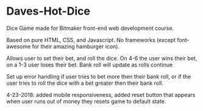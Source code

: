 # Daves-Hot-Dice
Dice Game made for Bitmaker front-end web development course.

Based on pure HTML, CSS, and Javascript.  No frameworks (except font-awesome for their amazing hamburger icon).

Allows user to set their bet, and roll the dice.  On 4-6 the user wins their bet, on a 1-3 user loses their bet.  Bank roll will update as rolls continue

Set up error handling if user tries to bet more then their bank roll, or if the user tries to roll the dice with a bet greater then their bank roll.

4-23-2018: added mobile responsiveness, added reset button that appears when user runs out of money they resets game to default state.
